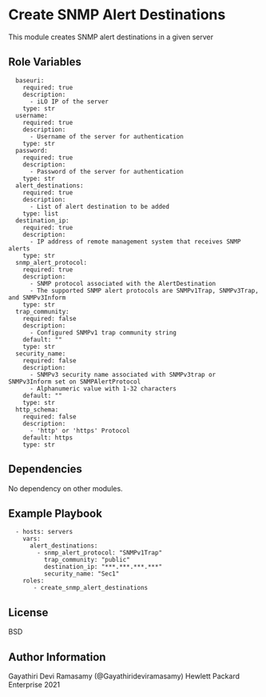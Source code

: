 Create SNMP Alert Destinations
=========

This module creates SNMP alert destinations in a given server

Role Variables
--------------

```
  baseuri:
    required: true
    description:
      - iLO IP of the server
    type: str
  username:
    required: true
    description:
      - Username of the server for authentication
    type: str
  password:
    required: true
    description:
      - Password of the server for authentication
    type: str
  alert_destinations:
    required: true
    description:
      - List of alert destination to be added
    type: list
  destination_ip:
    required: true
    description:
      - IP address of remote management system that receives SNMP alerts
    type: str
  snmp_alert_protocol:
    required: true
    description:
      - SNMP protocol associated with the AlertDestination
      - The supported SNMP alert protocols are SNMPv1Trap, SNMPv3Trap, and SNMPv3Inform
    type: str
  trap_community:
    required: false
    description:
      - Configured SNMPv1 trap community string
    default: ""
    type: str
  security_name:
    required: false
    description:
      - SNMPv3 security name associated with SNMPv3trap or SNMPv3Inform set on SNMPAlertProtocol
      - Alphanumeric value with 1-32 characters
    default: ""
    type: str
  http_schema:
    required: false
    description:
      - 'http' or 'https' Protocol
    default: https
    type: str
```

Dependencies
------------

No dependency on other modules.

Example Playbook
----------------
```
  - hosts: servers
    vars:
      alert_destinations:
        - snmp_alert_protocol: "SNMPv1Trap"
          trap_community: "public"
          destination_ip: "***.***.***.***"
          security_name: "Sec1"
    roles:
       - create_snmp_alert_destinations
```

License
-------

BSD

Author Information
------------------

Gayathiri Devi Ramasamy (@Gayathirideviramasamy) Hewlett Packard Enterprise 2021 
